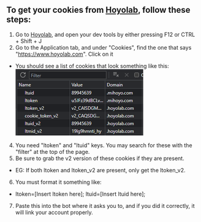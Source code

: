 ## To get your cookies from [Hoyolab](https://www.hoyolab.com), follow these steps:
1. Go to [Hoyolab](https://www.hoyolab.com), and open your dev tools by either pressing F12 or CTRL + Shift + J  
2. Go to the Application tab, and under "Cookies", find the one that says "https://www.hoyolab.com". Click on it  
- You should see a list of cookies that look something like this:  
![Cookies](https://raw.githubusercontent.com/FuriaPaladins/Itto-Bot-Data/main/scripts/cookies/cookies_image.png)

4. You need "ltoken" and "ltuid" keys. You may search for these with the "filter" at the top of the page.  
5. Be sure to grab the v2 version of these cookies if they are present.  
 - EG: If both ltoken and ltoken_v2 are present, only get the ltoken_v2.  
6. You must format it something like:  
 - ltoken=[Insert ltoken here]; ltuid=[Insert ltuid here];  
7. Paste this into the bot where it asks you to, and if you did it correctly, it will link your account properly.  
